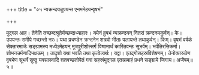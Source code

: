 +++
title = "०५ न्यक्रन्दयन्नुपयन्त एनममेहयन्वृषभं"

+++

मुद्गल आह। तेनेति तच्छब्दश्रुतेर्यच्छब्दाध्याहारः। यमेनं व्रुषभं न्यक्रन्दयन् नितरां क्रन्दनमकुर्वन्। के। उपयन्तः समीपे गच्छन्तो नरः। यथा प्रचण्डेन क्रन्दनेन शत्रवो भीताः पलायन्ते तथाकुर्वन्। किम्। वृषभं वर्षकं सेक्तारमाजेः सङ्ग्रामस्य मध्येऽमेहयन् मूत्रपुरीशोत्सर्गं विश्रामार्थं कारितवन्तः सूभर्वम्। भर्वतिरत्तिकर्मा। शोभनचर्मणादिभक्षकम् । तादृशो यथा भवति तथा कृत्वेत्यर्थः। यद्वा। एतद्गोसहस्रविशेषणम्। तेनोक्तरूपेण वृषभेण सूभर्वं सुष्ठु यवसास्वादि शतवच्छतोपेतं गवां सहस्रंमुद्गल एतन्नामाहं प्रधने सङ्ग्रामे जिगाय। अजैषम्॥५॥